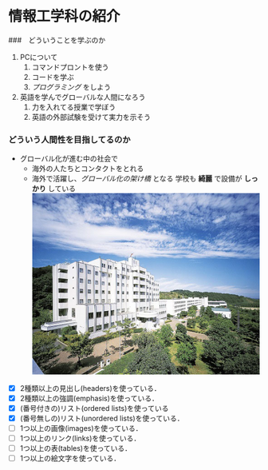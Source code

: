 # 情報工学科の紹介
<!-- Markdown記法を使って学科の紹介ページを作る -->
###　どういうことを学ぶのか
1. PCについて
   1. コマンドプロントを使う
   1. コードを学ぶ
   1.  *プログラミング* をしよう
1. 英語を学んでグローバルな人間になろう
   1. 力を入れてる授業で学ぼう
   1. 英語の外部試験を受けて実力を示そう
 ### どういう人間性を目指してるのか
 - グローバル化が進む中の社会で
    - 海外の人たちとコンタクトをとれる
    - 海外で活躍し、*グローバル化の架け橋* となる
学校も **綺麗** で設備が **しっかり** している
![Takushoku University](hachioji.jpg "八王子国際キャンパス")

<!-- この部分より上に記述を追加して下のチェックボックスで確認する -->
- [x] 2種類以上の見出し(headers)を使っている．
- [x] 2種類以上の強調(emphasis)を使っている．
- [x] (番号付きの)リスト(ordered lists)を使っている
- [x] (番号無しの)リスト(unordered lists)を使っている．
- [ ] 1つ以上の画像(images)を使っている．
- [ ] 1つ以上のリンク(links)を使っている．
- [ ] 1つ以上の表(tables)を使っている．
- [ ] 1つ以上の絵文字を使っている．
